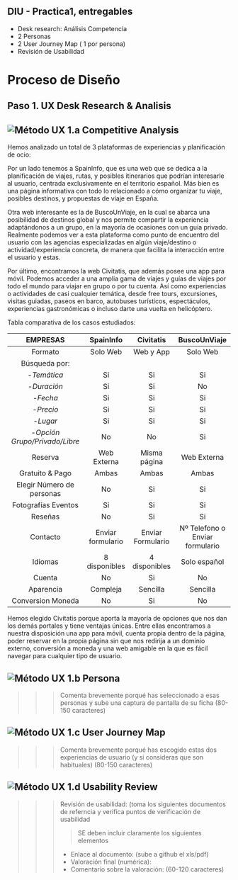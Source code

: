 ## DIU - Practica1, entregables




- Desk research: Análisis Competencia 
- 2 Personas 
- 2 User Journey Map  ( 1 por persona)
- Revisión de Usabilidad 



# Proceso de Diseño 

## Paso 1. UX Desk Research & Analisis 

![Método UX](../img/Competitive.png) 1.a Competitive Analysis
-----
Hemos analizado un total de 3 plataformas de experiencias y planificación de ocio:

Por un lado tenemos a SpainInfo, que es una web que se dedica a la planificación de viajes, rutas, y posibles itinerarios que podrían interesarle al usuario, centrada exclusivamente en el territorio español. Más bien es una página informativa con todo lo relacionado a cómo organizar tu viaje, posibles destinos, y propuestas de viaje en España.

Otra web interesante es la de BuscoUnViaje, en la cual se abarca una posibilidad de destinos global y nos permite compartir la experiencia adaptándonos a un grupo, en la mayoría de ocasiones con un guía privado. Realmente podemos ver a esta plataforma como punto de encuentro del usuario con las agencias especializadas en algún viaje/destino o actividad/experiencia concreta, de manera que facilita la interacción entre el usuario y estas.

Por último, encontramos la web Civitatis, que además posee una app para móvil. Podemos acceder a una amplia gama de viajes y guías de viajes por todo el mundo para viajar en grupo o por tu cuenta. Así como experiencias o actividades de casi cualquier temática, desde free tours, excursiones, visitas guiadas, paseos en barco, autobuses turísticos, espectáculos, experiencias gastronómicas o incluso darte una vuelta en helicóptero.


Tabla comparativa de los casos estudiados:

|EMPRESAS                         | SpainInfo         | Civitatis            | BuscoUnViaje  | 
| :------:                        | :------:          | :------:             |  :------:     | 
| Formato                         | Solo Web          |  Web y App           |   Solo Web    | 
| Búsqueda por:                   |                   |                      |               |
| -*Temática*                     | Si                |  Si                  | Si            |
| -*Duración*                     | Si                |  Si                  | No            |
| -*Fecha*                        | Si                |  Si                  | Si            |
| -*Precio*                       | Si                |  Si                  | Si            | 
| -*Lugar*                        | Si                |  Si                  | Si            |
| -*Opción Grupo/Privado/Libre*   | No                |  No                  | Si            |
| Reserva                         | Web Externa       |  Misma página        | Web Externa   |
| Gratuito & Pago                 | Ambas             |  Ambas               | Ambas         |
| Elegir Número de personas       | No                |  Si                  | Si            |
| Fotografías Eventos             | Si                |  Si                  | Si            |
| Reseñas                         | No                |  Si                  | Si            |
| Contacto                        | Enviar formulario |  Enviar Formulario   | Nº Telefono o Enviar formulario       |
| Idiomas                         | 8 disponibles     |  4 disponibles       | Solo español  |
| Cuenta                          | No                |  Si                  | No            |
| Aparencia                       | Compleja          |  Sencilla            | Sencilla      |
| Conversion Moneda               | No                |  Si                  | No            |

Hemos elegido Civitatis porque aporta la mayoría de opciones que nos dan los demás portales y tiene ventajas únicas. Entre ellas encontramos a nuestra disposición una app para móvil, cuenta propia dentro de la página, poder reservar en la propia página sin que nos redirija a un dominio externo, conversión a moneda y una web amigable en la que es fácil navegar para cualquier tipo de usuario.




![Método UX](../img/Persona.png) 1.b Persona
-----

>>> Comenta brevemente porqué has seleccionado a esas personas y sube una captura de pantalla de su ficha  (80-150 caracteres)

![Método UX](../img/JourneyMap.png) 1.c User Journey Map
----


>>> Comenta brevemente porqué has escogido estas dos experiencias de usuario (y si consideras que son habituales) (80-150 caracteres) 

![Método UX](../img/usabilityReview.png) 1.d Usability Review
----
>>>  Revisión de usabilidad: (toma los siguientes documentos de referncia y verifica puntos de verificación de  usabilidad
>>>> SE deben incluir claramente los siguientes elementos
>>> - Enlace al documento:  (sube a github el xls/pdf) 
>>> - Valoración final (numérica): 
>>> - Comentario sobre la valoración:  (60-120 caracteres)
